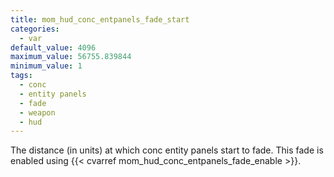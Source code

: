 ```yaml
---
title: mom_hud_conc_entpanels_fade_start
categories:
  - var
default_value: 4096
maximum_value: 56755.839844
minimum_value: 1
tags:
  - conc
  - entity panels
  - fade
  - weapon
  - hud
---
```


The distance (in units) at which conc entity panels start to fade. This fade is enabled using {{< cvarref mom_hud_conc_entpanels_fade_enable >}}.

